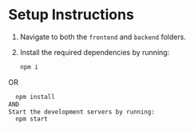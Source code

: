 # Setup Instructions

1. Navigate to both the `frontend` and `backend` folders.
2. Install the required dependencies by running:

   ```bash
   npm i
OR
 ```bash
   npm install
AND
Start the development servers by running:
   npm start


